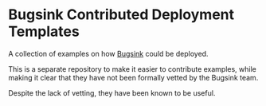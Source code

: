 # Bugsink Contributed Deployment Templates

A collection of examples on how [Bugsink](https://www.bugsink.com/) could be
deployed.

This is a separate repository to make it easier to contribute examples, while
making it clear that they have not been formally vetted by the Bugsink team.

Despite the lack of vetting, they have been known to be useful.
